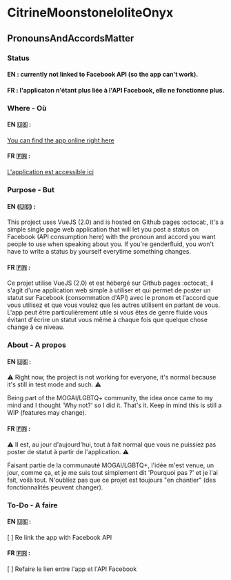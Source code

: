 # CitrineMoonstoneIoliteOnyx

## PronounsAndAccordsMatter 

### Status

#### EN : currently not linked to Facebook API (so the app can't work).

#### FR : l'applicaton n'étant plus liée à l'API Facebook, elle ne fonctionne plus.

### Where - Où

#### EN :us: :
[You can find the app online right here](https://modifiedchocolateunicorn.github.io/CitrineMoonstoneIoliteOnyx/)


#### FR :fr: :
[L'application est accessible ici](https://modifiedchocolateunicorn.github.io/CitrineMoonstoneIoliteOnyx/)

### Purpose - But

#### EN (:us:) :
This project uses VueJS (2.0) and is hosted on Github pages :octocat:, it's a simple single page web application that will let you post a status on Facebook (API consumption here) with the pronoun and accord you want people to use when speaking about you. If you're genderfluid, you won't have to write a status by yourself everytime something changes.

#### FR :fr: :
Ce projet utilise VueJS (2.0) et est hébergé sur Github pages :octocat:, il s'agit d'une application web simple à utiliser et qui permet de poster un statut sur Facebook (consommation d'API) avec le pronom et l'accord que vous utilisez et que vous voulez que les autres utilisent en parlant de vous. L'app peut être particulièrement utile si vous êtes de genre fluide vous évitant d'écrire un statut vous même à chaque fois que quelque chose change à ce niveau.

### About - A propos

#### EN :us: :

:warning: Right now, the project is not working for everyone, it's normal because it's still in test mode and such. :warning:

Being part of the MOGAI/LGBTQ+ community, the idea once came to my mind and I thought 'Why not?' so I did it. That's it. Keep in mind this is still a WIP (features may change).

#### FR :fr: :

:warning: Il est, au jour d'aujourd'hui, tout à fait normal que vous ne puissiez pas poster de statut à partir de l'application. :warning:

Faisant partie de la communauté MOGAI/LGBTQ+, l'idée m'est venue, un jour, comme ça, et je me suis tout simplement dit 'Pourquoi pas ?' et je l'ai fait, voilà tout. N'oubliez pas que ce projet est toujours "en chantier" (des fonctionnalités peuvent changer).

### To-Do - A faire

#### EN :us: :
[ ] Re link the app with Facebook API

#### FR :fr: :
[ ] Refaire le lien entre l'app et l'API Facebook
